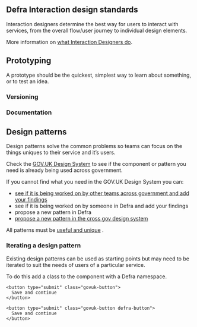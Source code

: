 ## Defra Interaction design standards

Interaction designers determine the best way for users to interact with services, from the overall flow/user journey to individual design elements. 

More information on [what Interaction Designers do](/interaction-design.md).

## Prototyping
A prototype should be the quickest, simplest way to learn about something, or to test an idea.


### Versioning

### Documentation


## Design patterns

Design patterns solve the common problems so teams can focus on the things uniques to their service and it’s users.

Check the [GOV.UK Design System](https://design-system.service.gov.uk/) to see if the component or pattern you need is already being used across government.

If you cannot find what you need in the GOV.UK Design System you can:

* [see if it is being worked on by other teams across government and add your findings](https://design-system.service.gov.uk/community/backlog/)
* see if it is being worked on by someone in Defra and add your findings 
* propose a new pattern in Defra
* [propose a new pattern in the cross gov design system](https://design-system.service.gov.uk/community/propose-a-component-or-pattern/)

All patterns must be [useful and unique](https://design-system.service.gov.uk/community/contribution-criteria/#new-proposals) .

### Iterating a design pattern
Existing design patterns can be used as starting points but may need to be iterated to suit the needs of users of a particular service. 

To do this add a class to the component with a Defra namespace.

```
<button type="submit" class="govuk-button">
  Save and continue
</button>
```

```
<button type="submit" class="govuk-button defra-button">
  Save and continue
</button>
```
